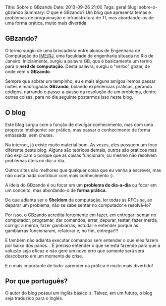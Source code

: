 Title: Sobre o GBzando
Date: 2013-09-26 21:00
Tags: geral
Slug: sobre-o-gbzando
Summary: O que é GBzando? Um blog que apresenta temas e problemas de programação e infraestrutura de TI, mas abordando-os de uma forma prática, muito mais divertida. 

GBzando?
--------

O termo surgiu de uma brincadeira entre alunos de Engenharia de Computação do [IME/RJ](http://www.ime.eb.br), uma faculdade de engenharia situada no Rio de Janeiro. Inicialmente, surgiu a palavra GB, que é basicamente um termo para o **nerd de computação**. Desta palavra, surgiu o "verbo" gbzar, de onde vem o **GBzando**.

Sempre que sobrar um tempinho, eu e mais alguns amigos iremos passar noites e madrugadas **GBzando**, bolando experiências práticas, gerando códigos, narrando o passo-a-passo da resolução de um problema, dentre outras coisas, para no dia seguinte postarmos isso neste blog.

O blog
------

Este blog surgiu com a função de divulgar conhecimento, mas com uma proposta inteligente: ser prático, mas passar o conhecimento de forma embasada, sem chutes.

Na internet, já existe muito material bom. As vezes, eles possuem um foco diferente deste blog. Alguns são teóricos demais, outros são práticos mas não explicam o porque que as coisas funcionam, ou mesmo não resolvem problemas úteis no dia-a-dia.

Outros sites são melhores que qualquer coisa que eu venha a escrever, mas não custa nada contribuir com mais conhecimento :).

A ideia do GBzando é ou focar em um **problema do dia-a-dia** ou focar em um conceito, mas abordando-o de **forma prática**.

De que adianta ser o **Sheldom** da computação, ler todas as RFCs se, ao deparar um problema, não se sabe sentar no computador e resolvê-lo?

Por isso, o GBzando acredita fortemente em fazer, em entregar: sentar no computador, programar, dar comandos, errar, depurar, testar, fazer merda, corrigir a merda, fazer gambiarras, estudar e entender porque as gambiarras funcionaram, refatorar e, no fim, entregar!!!

E também não adianta executar comandos sem entender o que eles fazem por baixo dos panos... É preciso entender o que se está fazendo para que a solução seja eficaz e não gere um novo erro que somente será será descoberto em um momento de crise.

E o mais importante de tudo: aprender na prática é muito mais divertido!

Por que português?
------------------

O autor do blog possui um inglês básico :(. Talvez, em um futuro, o blog seja traduzido para o Inglês.
